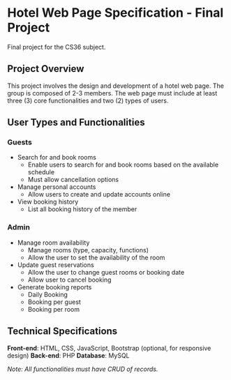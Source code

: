 # Hotel Web Page Specification - Final Project
Final project for the CS36 subject.

## Project Overview
This project involves the design and development of a hotel web page. The group is composed of 2-3 members. The web page must include at least three (3) core functionalities and two (2) types of users. 

## User Types and Functionalities

### Guests
- Search for and book rooms
  - Enable users to search for and book rooms based on the available schedule
  - Must allow cancellation options
- Manage personal accounts
  - Allow users to create and update accounts online
- View booking history
  - List all booking history of the member

### Admin
- Manage room availability
  - Manage rooms (type, capacity, functions)
  - Allow the user to set the availability of the room
- Update guest reservations
  - Allow the user to change guest rooms or booking date
  - Allow user to cancel booking
- Generate booking reports
  - Daily Booking
  - Booking per guest
  - Booking per room

## Technical Specifications
**Front-end**: HTML, CSS, JavaScript, Bootstrap (optional, for responsive design)
**Back-end**: PHP
**Database**: MySQL


_Note: All functionalities must have CRUD of records._ 
